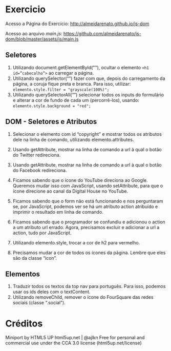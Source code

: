 # Exercicio

Acesso a Página do Exercício: http://almeidarenato.github.io/js-dom

Acesso ao arquivo _main.js_: https://github.com/almeidarenato/js-dom/blob/master/assets/js/main.js

## Seletores

1. Utilizando document.getElementById(""), ocultar o elemento `<h1 id=”cabecalho”>` ao carregar a página.
2. Utilizando querySelector(“”) fazer com que, depois do carregamento da
   página, a coruja fique preta e branca. Para isso, utilizar:
   `elemento.style.filter = "grayscale(100%)";`
3. Utilizando querySelectorAll(“”) selecionar todos os inputs do formulário e
   alterar a cor de fundo de cada um (percorrê-los), usando:
   `elemento.style.background = "red";`

## DOM - Seletores e Atributos

1. Selecionar o elemento com id “copyright” e mostrar todos os atributos dele
   na linha de comando, utilizando elemento.attributes.

2. Usando getAttribute, mostrar na linha de comando a url à qual o botão do
   Twitter redireciona.
3. Usando getAttribute, mostrar na linha de comando a url à qual o botão do
   Facebook redireciona.
4. Ficamos sabendo que o ícone do YouTube direciona ao Google.
   Queremos mudar isso com JavaScript, usando setAttribute, para que o
   ícone direcione ao canal da Digital House no YouTube.
5. Ficamos sabendo que o form não está funcionando e nos perguntaram se,
   por JavaScript, podemos ver se há um atributo action atribuído e imprimir
   o resultado em linha de comando.
6. Ficamos sabendo que o programador se confundiu e adicionou o action a
   um atributo url errado. Agora, precisamos excluir e adicionar a url a action,
   tudo por JavaScript.
7. Utilizando elemento.style, trocar a cor de h2 para vermelho.
8. Precisamos mudar a cor de todos os ícones da página. Lembre que eles
   são da classe “icon”.

## Elementos

1. Traduzir todos os textos da top nav para português. Para isso, podemos
   usar os ids deles com o textContent.
2. Utilizando removeChild, remover o ícone do FourSquare das redes sociais
   (classe “.social”).

# Créditos

Miniport by HTML5 UP
html5up.net | @ajlkn
Free for personal and commercial use under the CCA 3.0 license (html5up.net/license)
